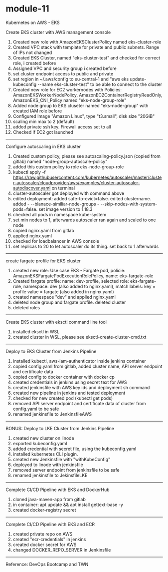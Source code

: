 # module-11
Kubernetes on AWS - EKS

Create EKS cluster with AWS management console
1. Created new role with AmazonEKSClusterPolicy named eks-cluster-role
2. Created VPC stack with template for private and public subnets. Range of IPs not changed
3. Created EKS Cluster, named "eks-cluster-test" and checked for correct role, i created before
4. Assigned VPC and security group i created before
5. set cluster endpoint access to public and private
6. set region in ~/.aws/config to eu-central-1 and "aws eks update-kubeconfig --name eks-cluster-test" to be able to connect to the cluster
7. Created new role for EC2 workernodes with Policies: AmazonEKSWorkerNodePolicy, AmazonEC2ContainerRegistryReadOnly, AmazonEKS_CNI_Policy named "eks-node-group-role"
8. Added node group to EKS cluseter named "eks-node-group" with created IAM role before
9. Configured Image "Amazon Linux", type "t3.small", disk size "20GiB"
10. scaling min max to 2 (default)
11. added private ssh key. Firewall access set to all
12. Checked if EC2 got launched

--------------------------------------------------

Configure autoscaling in EKS cluster
1. Created custom policy, please see autoscaling-policy.json (copied from gitlab) named "node-group-autoscale-policy"
2. added this custom policy to role eks-node-group-role
3. kubectl apply -f https://raw.githubusercontent.com/kubernetes/autoscaler/master/cluster-autoscaler/cloudprovider/aws/examples/cluster-autoscaler-autodiscover.yaml on terminal
4. cluster-autoscaler got deployed with command above
5. edited deployment: added safe-to-evict=false. edited clustername. added - --blanace-similiar-node-groups - --skip-nodes-with-system-pods=false. set image version to 1.18.3
6. checked all pods in namespace kube-system
7. set min nodes to 1, afterwards autoscaler ran again and scaled to one node
8. copied nginx.yaml from gitlab
9. applied nginx.yaml
10. checked for loadbalancer in AWS console
11. set replicas to 20 to let autoscaler do its thing. set back to 1 afterwards

--------------------------------------------------

create fargate profile for EKS cluster
1. created new role: Use case EKS - Fargate pod, policie: AmazonEKSFargatePodExecutionRolePolicy, name: eks-fargate-role
2. Created fargate profile: name: dev-profile, selected role: eks-fargate-role, namespace: dev (also added to nginx.yaml), match labels: key = profile value = fargate (also added in nginx.yaml)
3. created namespace "dev" and applied nginx.yaml 
4. deleted node group and fargate profile. deleted cluster
5. deleted roles

--------------------------------------------------

Create EKS cluster with eksctl command line tool
1. installed eksctl in WSL
2. created cluster in WSL, please see eksctl-create-cluster-cmd.txt

--------------------------------------------------

Deploy to EKS Cluster from Jenkins Pipeline
1. installed kubectl, aws-iam-authenticator inside jenkins container
2. copied config.yaml from gitlab, added cluster name, API server endpoint and certificate data
3. copied config to docker container with docker cp
4. created credentials in jenkins using secret text for AWS
5. created jenkinsfile with AWS key ids and deployment sh command
6. created new pipeline in jenkins and tested deployment
7. checked for new created pod (kubectl get pods)
8. removed API server endpoint and certificate data of cluster from config.yaml to be safe
9. renamed jenkinsfile to JenkinsfileAWS

--------------------------------------------------

BONUS: Deploy to LKE Cluster from Jenkins Pipeline
1. created new cluster on linode
2. exported kubeconfig.yaml
3. added credential with secret file, using the kubeconfig.yaml
4. installed kubernetes CLI plugin.
5. created new Jenkinsfile with "withKubeConfig"
6. deployed to linode with jenkinsfile
7. removed server endpoint from jenkinsfile to be safe
8. renamed jenkinsfile to JekinsfileLKE

--------------------------------------------------

Complete CI/CD Pipeline with EKS and DockerHub
1. cloned java-maven-app from gitlab
2. in container: apt update && apt install gettext-base -y
3. created docker-registry secret

--------------------------------------------------

Complete CI/CD Pipeline with EKS and ECR
1. created private repo on AWS
2. created "ecr-credentials" in jenkins
3. created docker secret for AWS
4. changed DOCKER_REPO_SERVER in Jenkinsfile

--------------------------------------------------

Reference: DevOps Bootcamp and TWN